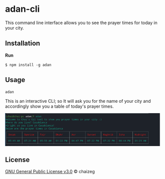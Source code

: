 # adan-cli

This command line interface allows you to see the prayer times for today in your city.

## Installation

**Run**

```shell
$ npm install -g adan
```

## Usage

```shell
adan  
```
This is an interactive CLI; so It will ask you for the name of your city and accordingly show you a table of today's prayer times. 


![Standings](https://raw.githubusercontent.com/chaizeg/adan-cli/master/assets/img/adan-cli.png)

## License

[GNU General Public License v3.0](https://github.com/chaizeg/adan-cli/blob/master/LICENSE) © chaizeg
